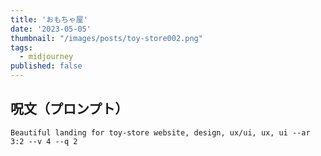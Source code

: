 ```yaml
---
title: 'おもちゃ屋'
date: '2023-05-05'
thumbnail: "/images/posts/toy-store002.png"
tags:
  - midjourney
published: false
---
```


## 呪文（プロンプト）
```
Beautiful landing for toy-store website, design, ux/ui, ux, ui --ar 3:2 --v 4 --q 2
```